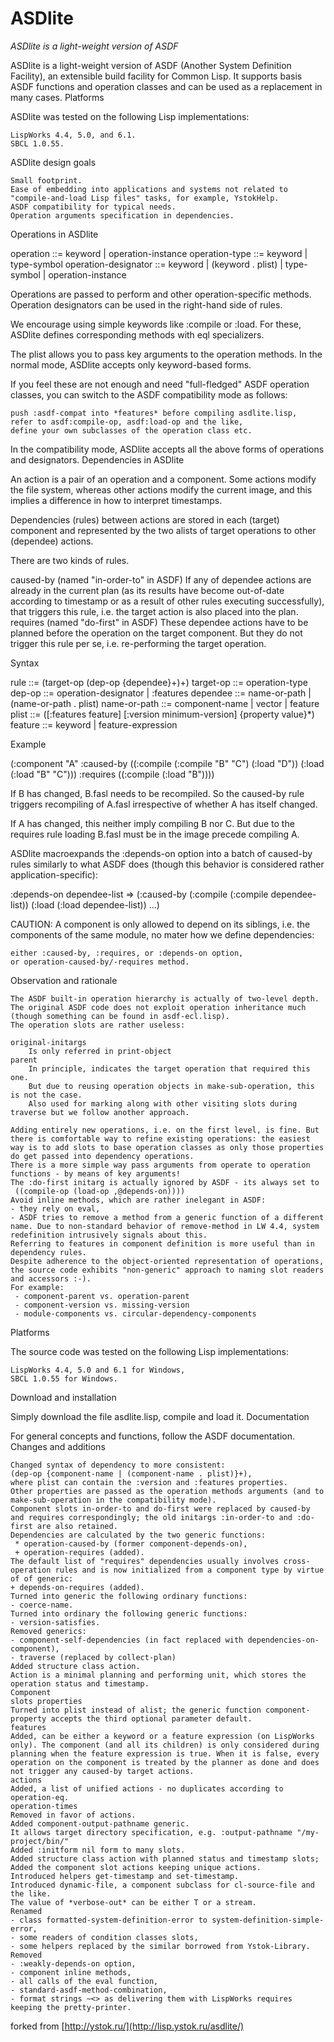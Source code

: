 # ASDlite
<p><i>ASDlite is a light-weight version of ASDF</i></p>


ASDlite is a light-weight version of ASDF (Another System Definition Facility), an extensible build facility for Common Lisp. It supports basis ASDF functions and operation classes and can be used as a replacement in many cases.
Platforms

ASDlite was tested on the following Lisp implementations:

    LispWorks 4.4, 5.0, and 6.1.
    SBCL 1.0.55.

ASDlite design goals

    Small footprint.
    Ease of embedding into applications and systems not related to "compile-and-load Lisp files" tasks, for example, YstokHelp.
    ASDF compatibility for typical needs.
    Operation arguments specification in dependencies.

Operations in ASDlite

operation ::= keyword | operation-instance
operation-type ::= keyword | type-symbol
operation-designator ::= keyword | (keyword . plist) | type-symbol | operation-instance

Operations are passed to perform and other operation-specific methods. Operation designators can be used in the right-hand side of rules.

We encourage using simple keywords like :compile or :load. For these, ASDlite defines corresponding methods with eql specializers.

The plist allows you to pass key arguments to the operation methods. In the normal mode, ASDlite accepts only keyword-based forms.

If you feel these are not enough and need "full-fledged" ASDF operation classes, you can switch to the ASDF compatibility mode as follows:

    push :asdf-compat into *features* before compiling asdlite.lisp,
    refer to asdf:compile-op, asdf:load-op and the like,
    define your own subclasses of the operation class etc.

In the compatibility mode, ASDlite accepts all the above forms of operations and designators.
Dependencies in ASDlite

An action is a pair of an operation and a component. Some actions modify the file system, whereas other actions modify the current image, and this implies a difference in how to interpret timestamps.

Dependencies (rules) between actions are stored in each (target) component and represented by the two alists of target operations to other (dependee) actions.

There are two kinds of rules.

caused-by (named "in-order-to" in ASDF)
    If any of dependee actions are already in the current plan (as its results have become out-of-date according to timestamp or as a result of other rules executing successfully), that triggers this rule, i.e. the target action is also placed into the plan.
requires (named "do-first" in ASDF)
    These dependee actions have to be planned before the operation on the target component. But they do not trigger this rule per se, i.e. re-performing the target operation.

Syntax

rule ::= (target-op (dep-op {dependee}+)+)
target-op ::= operation-type
dep-op ::= operation-designator | :features
dependee ::= name-or-path | (name-or-path . plist)
name-or-path ::= component-name | vector | feature
plist ::= ([:features feature] [:version minimum-version] {property value}*)
feature ::= keyword | feature-expression

Example

(:component "A"
  :caused-by ((:compile (:compile "B" "C") (:load "D"))
              (:load (:load "B" "C")))
  :requires ((:compile (:load "B"))))

If B has changed, B.fasl needs to be recompiled. So the caused-by rule triggers recompiling of A.fasl irrespective of whether A has itself changed.

If A has changed, this neither imply compiling B nor C. But due to the requires rule loading B.fasl must be in the image precede compiling A.

ASDlite macroexpands the :depends-on option into a batch of caused-by rules similarly to what ASDF does (though this behavior is considered rather application-specific):

:depends-on dependee-list 
 =>
(:caused-by (:compile (:compile dependee-list))
            (:load (:load dependee-list))
            ...)

CAUTION: A component is only allowed to depend on its siblings, i.e. the components of the same module, no mater how we define dependencies:

    either :caused-by, :requires, or :depends-on option,
    or operation-caused-by/-requires method.

Observation and rationale

    The ASDF built-in operation hierarchy is actually of two-level depth. The original ASDF code does not exploit operation inheritance much (though something can be found in asdf-ecl.lisp).
    The operation slots are rather useless:

    original-initargs
        Is only referred in print-object
    parent
        In principle, indicates the target operation that required this one.
        But due to reusing operation objects in make-sub-operation, this is not the case.
        Also used for marking along with other visiting slots during traverse but we follow another approach.

    Adding entirely new operations, i.e. on the first level, is fine. But there is comfortable way to refine existing operations: the easiest way is to add slots to base operation classes as only those properties do get passed into dependency operations.
    There is a more simple way pass arguments from operate to operation functions - by means of key arguments!
    The :do-first initarg is actually ignored by ASDF - its always set to
     ((compile-op (load-op ,@depends-on))))
    Avoid inline methods, which are rather inelegant in ASDF:
    - they rely on eval,
    - ASDF tries to remove a method from a generic function of a different name. Due to non-standard behavior of remove-method in LW 4.4, system redefinition intrusively signals about this.
    Referring to features in component definition is more useful than in dependency rules.
    Despite adherence to the object-oriented representation of operations, the source code exhibits "non-generic" approach to naming slot readers and accessors :-).
    For example:
     - component-parent vs. operation-parent
     - component-version vs. missing-version
     - module-components vs. circular-dependency-components

Platforms

The source code was tested on the following Lisp implementations:

    LispWorks 4.4, 5.0 and 6.1 for Windows,
    SBCL 1.0.55 for Windows.

Download and installation

Simply download the file asdlite.lisp, compile and load it.
Documentation

For general concepts and functions, follow the ASDF documentation.
Changes and additions

    Changed syntax of dependency to more consistent:
    (dep-op {component-name | (component-name . plist)}+),
    where plist can contain the :version and :features properties.
    Other properties are passed as the operation methods arguments (and to make-sub-operation in the compatibility mode).
    Component slots in-order-to and do-first were replaced by caused-by and requires correspondingly; the old initargs :in-order-to and :do-first are also retained.
    Dependencies are calculated by the two generic functions:
     * operation-caused-by (former component-depends-on),
     + operation-requires (added).
    The default list of "requires" dependencies usually involves cross-operation rules and is now initialized from a component type by virtue of of generic:
    + depends-on-requires (added).
    Turned into generic the following ordinary functions:
    - coerce-name.
    Turned into ordinary the following generic functions:
    - version-satisfies.
    Removed generics:
    - component-self-dependencies (in fact replaced with dependencies-on-component),
    - traverse (replaced by collect-plan)
    Added structure class action.
    Action is a minimal planning and performing unit, which stores the operation status and timestamp.
    Component
    slots properties
    Turned into plist instead of alist; the generic function component-property accepts the third optional parameter default.
    features
    Added, can be either a keyword or a feature expression (on LispWorks only). The component (and all its children) is only considered during planning when the feature expression is true. When it is false, every operation on the component is treated by the planner as done and does not trigger any caused-by target actions.
    actions
    Added, a list of unified actions - no duplicates according to operation-eq.
    operation-times
    Removed in favor of actions.
    Added component-output-pathname generic.
    It allows target directory specification, e.g. :output-pathname "/my-project/bin/"
    Added :initform nil form to many slots.
    Added structure class action with planned status and timestamp slots;
    Added the component slot actions keeping unique actions.
    Introduced helpers get-timestamp and set-timestamp.
    Introduced dynamic-file, a component subclass for cl-source-file and the like.
    The value of *verbose-out* can be either T or a stream.
    Renamed
    - class formatted-system-definition-error to system-definition-simple-error,
    - some readers of condition classes slots,
    - some helpers replaced by the similar borrowed from Ystok-Library.
    Removed
    - :weakly-depends-on option,
    - component inline methods,
    - all calls of the eval function,
    - standard-asdf-method-combination,
    - format strings ~<> as delivering them with LispWorks requires keeping the pretty-printer.


forked from
[http://ystok.ru/](http://lisp.ystok.ru/asdlite/)
